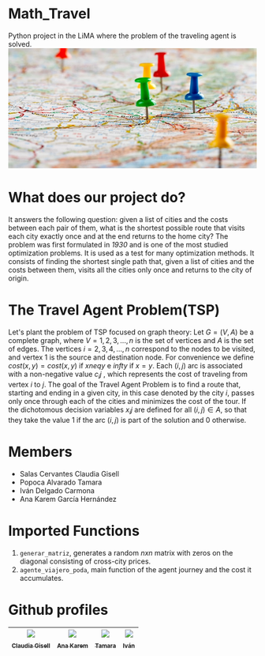 # Math_Travel
Python project in the LiMA where the problem of the traveling agent is solved.
![](https://github.com/Ana-Karem-Garcia/Math_Travel/blob/main/Doc/Agente.jpeg)

##
# What does our project do?
It answers the following question: given a list of cities and the costs between each pair of them, what is the shortest possible route that visits each city exactly once and at the end returns to the home city? The problem was first formulated in *1930* and is one of the most studied optimization problems. It is used as a test for many optimization methods. It consists of finding the shortest single path that, given a list of cities and the costs between them, visits all the cities only once and returns to the city of origin.
##
# The Travel Agent Problem(TSP)
Let's plant the problem of TSP focused on graph theory:
Let $G = (V, A)$ be a complete graph, where $V = {1, 2, 3, ..., n}$ is the set of vertices and $A$ is the set of edges. The vertices $i = {2, 3, 4, ..., n}$ correspond to the nodes to be visited, and vertex 1 is the source and destination node.
For convenience we define
$cost(x,y)=cost({x,y})$ if $x neq y$ e $infty$ if $x=y$.
Each $(i, j)$ arc is associated with a non-negative value $c_ij$ , which represents the cost of traveling from vertex $i$ to $j$.
The goal of the Travel Agent Problem is to find a route that, starting and ending in a given city, in this case denoted by the city $i$, passes only once through each of the cities and minimizes the cost of the tour.  If the dichotomous decision variables $x_ij$ are defined for all $(i, j) ∈ A$, so that they take the value 1 if the arc $(i, j)$ is part of the solution and $0$ otherwise.

##
# Members 
- Salas Cervantes Claudia Gisell
- Popoca Alvarado Tamara 
- Iván Delgado Carmona
- Ana Karem García Hernández

# Imported Functions
1. `generar_matriz`, generates a random $nxn$ matrix with zeros on the diagonal consisting of cross-city prices.
2. `agente_viajero_poda`, main function of the agent journey and the cost it accumulates.

##
# Github profiles
| [<img src="https://avatars.githubusercontent.com/u/141759953?v=4" width=100><br><sub>Claudia Gisell </sub>](https://github.com/Claudia-Salas) |  [<img src="https://avatars.githubusercontent.com/u/142260985?v=4" width=100><br><sub>Ana Karem </sub>](https://github.com/Ana-Karem-Garcia) |  [<img src="https://avatars.githubusercontent.com/u/141845372?v=4" width=100><br><sub>Tamara</sub>](https://github.com/Tamara0409)  |[<img src="https://avatars.githubusercontent.com/u/142260687?v=4" width=100><br><sub>Iván</sub>](https://github.com/ivan-math) |
| :---: | :---: | :---: |  :---: | 


